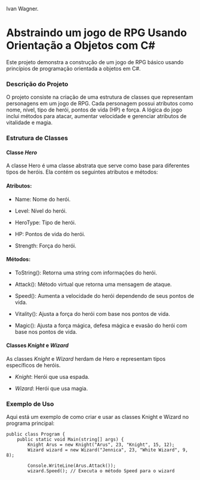 Ivan Wagner.

# Abstraindo um jogo de RPG Usando Orientação a Objetos com C#

Este projeto demonstra a construção de um jogo de RPG básico usando princípios de programação orientada a objetos em C#.

### Descrição do Projeto
O projeto consiste na criação de uma estrutura de classes que representam personagens em um jogo de RPG. Cada personagem possui atributos como nome, nível, tipo de herói, pontos de vida (HP) e força. A lógica do jogo inclui métodos para atacar, aumentar velocidade e gerenciar atributos de vitalidade e magia.

### Estrutura de Classes

#### Classe _Hero_

A classe Hero é uma classe abstrata que serve como base para diferentes tipos de heróis. Ela contém os seguintes atributos e métodos:

#### Atributos:

* Name: Nome do herói.

* Level: Nível do herói.

* HeroType: Tipo de herói.

* HP: Pontos de vida do herói.

* Strength: Força do herói.

#### Métodos:

* ToString(): Retorna uma string com informações do herói.

* Attack(): Método virtual que retorna uma mensagem de ataque.

* Speed(): Aumenta a velocidade do herói dependendo de seus pontos de vida.

* Vitality(): Ajusta a força do herói com base nos pontos de vida.

* Magic(): Ajusta a força mágica, defesa mágica e evasão do herói com base nos pontos de vida.

#### Classes _Knight_ e _Wizard_

As classes _Knight_ e _Wizard_ herdam de Hero e representam tipos específicos de heróis.

* _Knight_: Herói que usa espada.

* _Wizard_: Herói que usa magia.

### Exemplo de Uso

Aqui está um exemplo de como criar e usar as classes Knight e Wizard no programa principal:

~~~CSharp
public class Program {
    public static void Main(string[] args) {
        Knight Arus = new Knight("Arus", 23, "Knight", 15, 12);
        Wizard wizard = new Wizard("Jennica", 23, "White Wizard", 9, 8);

        Console.WriteLine(Arus.Attack());
        wizard.Speed(); // Executa o método Speed para o wizard
    
~~~